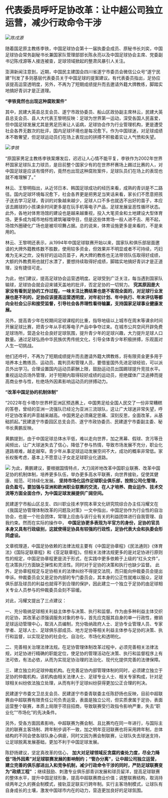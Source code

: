 # 代表委员呼吁足协改革：让中超公司独立运营，减少行政命令干涉

![](https://inews.gtimg.com/newsapp_bt/0/15672593570/1000)_陈戌源_

随着国足原主教练李铁，中国足球协会第十一届执委会成员、原秘书长刘奕，中国足球协会常务副秘书长兼国家队管理部部长陈永亮以及中国足球协会主席、党委副书记陈戌源等人接连被查，足球领域掀起的整肃风暴引人关注。

澎湃新闻注意到，近期，中国民主建国会四川省遂宁市委员会微信公众号“遂宁民建”刊发了多则基层代表委员关于中国足球的提案建议。有代表委员指出，足协应该提高运营透明度，另外，不再为了短期成绩提升而去邀请外籍大牌教练，脚踏实地搞好青训才是正道理。

**“李铁竟然也出现这种腐败案件”**

其中，民建大英县总支会员、遂宁市政协委员、船山区政协副主席林云，民建大英县总支会员、县人大代表王黎明反映：足球为世界第一运动，深受各国人民喜爱，但中国足球发展尤其是男足历来让人诟病，足球协会作为行业管理机构，更是遭受社会各界无数次的批评，国内足球环境也是每况愈下。作为中国球迷，对足球成绩本不敢奢望，但足球运动员们在场上表现出的拼搏不积极着实让人气愤和失望。

![](https://inews.gtimg.com/newsapp_bt/0/15455665060/1000)_李铁_

“原国家男足主教练李铁案爆发后，迟迟让人心情不能平复，李铁作为2002年世界杯国家足球队主力球员，是目前整个国家少有的在世界杯赛场上踢过比赛的人，对中国足球是应该有情怀的，竟然也出现这种腐败案件，足球队员们在场上的表现也就不难理解了。”

林云、王黎明指出，从近邻日本、韩国足球成功的经历来看，成熟的青训是不二路径。国内足球环境每况愈下，社会各界更是把男足当笑话来看，家长们不愿意把孩子送去学习足球，青训的对象越来越少，足球人口不多也就选不出好的苗子，本应该去踢球的小孩课余时间更多是在玩手机等电子产品，足球发展呈恶性循环状态。此外，各地对体育场馆的建设也是越来越重视，投入大笔资金和土地建设大型体育场，更多成为城市地标性建筑璀璨夺目，但是这些体育场一般人进不去、用不起，场馆外圈硬化广场也是被坝坝舞占据。总的说来，体育设施更多是来看的，不是来用的。

林云、王黎明还表示，从1994年中国足球联赛开始以来，国家队和俱乐部层面邀请的大牌外籍教练数不胜数，使用较多资金，但效果并不明显或者不可持续，巧妇难为无米之炊，没有好的运动员苗子，再大牌的教练也无法带领队伍取得好成绩，大额的外教费用也就打水漂了，要想持续取得好成绩，脚踏实地搞好青训才是正道理，没有捷径可走。

为此，他们建议，提高足球协会运营透明度。足球受到广泛关注，每当遇到国家队输球，足球协会就会迎来铺天盖地的批评，否定足协的一切努力。
**究其原因是大家没有看到足协的工作过程，一味关注比赛结果也是不客观全面的，对足球行业发展也是不利的，足协应该提高运营透明度，对年初计划、年中执行、年末评估等都向全社会公示和接受监督，引导社会各界理性看待输赢，支持国家足球事业健康发展。**

另外，提高青少年在校期间足球课程的比重，指导地级以上城市在周末等课余时间开展足球比赛，把青少年从手机等电子产品中争夺过来。在城市公共空间开辟免费足球场所，营造全社会良好足球氛围，提升青少年的足球兴趣，大力提升足球人口数量。通过足球弘扬中华民族优秀传统文化，引导全体青少年积极拼搏，乐观面对人生一切挑战。

他们还呼吁，不再为了短期成绩提升而去邀请外籍大牌教练，将有限资金更多用于培养本土教练员、运动员、裁判员和管理人员，要借鉴国外先进足球经验，可以派员外出学习。合理设置国内运动员薪酬上限，鼓励运动员出国踢球提升竞技水平。重视运动员场外管理，对于短期内取得较好成绩的运动员，拒绝媒体广泛追捧而提高商业参与性，杜绝场外因素影响运动员的拼搏动力。

**“改革中国足协的机制体制”**

“2022年在卡塔尔世界杯亚洲区预选赛上，中国男足给全国人民交了一份非常糟糕的答卷，曾经的亚洲一流强队已经沦为亚洲三流球队，这让广大球迷非常失望，呼吁足协改革的声音越来越高。中国男足必须痛定思痛、深刻反思，全面改革，从基础抓起。”民建遂宁市委园区总支会员、遂宁市政协委员、民建遂宁市委副主委、秘书长黄鹏反映。

黄鹏提到，由于中国足球总体水平低，难以走向世界，加之黑幕、假球、贪污等丑闻频出，让广大球迷失去了信心，降低了参与热情，导致市场发展不充分，职业化道路艰难，越走越窄。青少年从事足球运动发展空间不大，成功的概率非常低。家长权衡考虑，基本上不愿意让子女走足球职业化道路。

![](https://inews.gtimg.com/newsapp_bt/0/15672593577/1000)
为此，黄鹏建议，要根据国情特点，大刀阔斧地改革中国职业联赛、改革中国足协的机制体制，培养更多队伍，举办更多高水平联赛，向世界接轨，促使其健康、规范、可持续化发展。
**坚持市场化运作足球职业俱乐部，按照公司化管理，自负盈亏。要加强与亚洲和欧洲职业联赛的交流，在人才培养、商业运作、技术交流等方面全面合作，为中国足球发展提供广阔空间。**

民建遂宁市船山区总支、四川职业技术学院本草文化研究院综合办主任冯耀文在《我国足协管理体制改革的问题及对策》一文中指出，中国足协作为行业性的自治协会，也是一个社会团体，常理上应由与该行业有关的利益团体进行自我管理、自我约束。然而在实际的操作中，
**中国足协更多表现为半官方的身份，足协的官员本身又具有行政级别，这就使得足协具有较强的行政性，足协代表大会和执委会形同虚设。**

文章梳理道，中国足协依赖的法律法规主要有《中国足协章程》《民法通则》《体育法》《国际足联章程》和《亚足联章程》。但相关法律法规更多的是对足协进行原则性的规定，中国足协章程更是流于形式，在实践中更多依赖于上级的“红头文件”，在决策执行方面缺乏弹性和灵活性。同时对于足协的决策和执行也缺少监督。
此外，足协章程规定与足协相关的法律纠纷不得提交法院，而只能向仲裁委员会提出申诉。仲裁委员会又是足协内部的专门委员会，其本身的公正性就难以服众，足球俱乐部及球员的利益也就得不到合理的保护，因此建立一个独立于足协的由足球相关专业人员参与的仲裁委员会刻不容缓。

对此，冯耀文提出了三点建议：

一、充分吸纳足球相关利益主体参与决策、执行和监督。作为由多种利益主体交织的足协，其改革必须强调服务对象的参与，首先应克服其自身的单一行政性，撤销足球运动管理中心，取消人员编制，充分吸纳政府人士、足协专业管理人员、专家学者、足球人士、足球俱乐部成员、地方足协等相关利益主体参与足协的决策、执行和监督，以实现足协的社会化、自治化、市场化和透明化。

二、完善相关治理法律法规。在足协管理体制改革过程中，必须完善相关法律法规，对足协进行精确的职能定位，使足协的管理活动在决策、执行和监督程序上有法可依，有法必依，从而为实现足协治理的法治化、现代化提供完善的法律保障。

三、建立独立的足球仲裁机构。在完善足协内部管理体制的同时，必须建立独立于足协的仲裁机构，该机构由相关法律人士、足球专业人士、相关专家构成，针对足球相关纠纷依法独立处理，从而有利于足球纠纷获得更加公正合理的判决。

民建遂宁市委文卫总支会员、民建遂宁市委青联委主任陈舒扬也反映，目前中超联赛由中超联赛有限责任公司负责运营，表面是独立公司，但实质隶属于足协，表面运营整个联赛，本质上局限于项目招商，导致联赛受行政指令影响严重，失去“职业化”“市场化”的先决条件。

另外，受各方面因素影响，中超联赛为赛会制、且比赛均在同一年进行，与国际主流的联赛主客场制、跨年制步调不一致，加之明年亚冠联赛也将采用跨年制，总体结构的不同会使各球队身心俱疲，同时又因为赛会制联赛，让球队失去球迷支持，让足球脱离发展基础，更加不利于中国足球发展。

陈舒扬建议，坚定真改革的信心，
**加大对足球领域反贪腐的查处力度，尽全力降低“场外因素”对足球联赛发展的影响制约；“管办分离”，让中超公司独立运营，建立完善的俱乐部进出入和竞争机制，减少行政命令干涉的同时，严防足球联赛变为“政绩工程”**
；继续鼓励、刺激专业俱乐部青训发展和球员留洋，提高足球联赛的整体水平，提升中国足球形象，提高中超联赛商业价值；调整联赛结构，取消持续两年之久的赛会制模式，接轨亚足联实行跨年制。实行主客场制模式，让球队有自身成长的土壤，激发中国球市内在的动力，营造更加良好的足球氛围。

